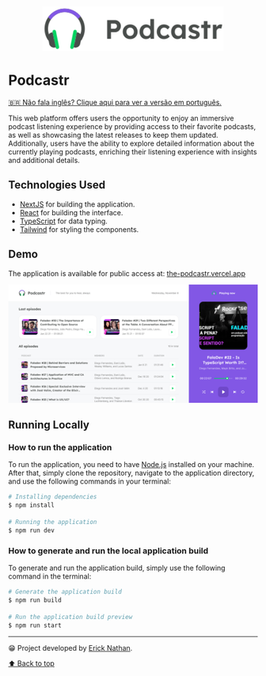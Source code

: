<div align="center">
   <img src=".github/project-logo.svg" height="90">
</div>

# Podcastr
[🇧🇷 Não fala inglês? Clique aqui para ver a versão em português.](./README.md)

This web platform offers users the opportunity to enjoy an immersive podcast listening experience by providing access to their favorite podcasts, as well as showcasing the latest releases to keep them updated. Additionally, users have the ability to explore detailed information about the currently playing podcasts, enriching their listening experience with insights and additional details.

## Technologies Used
- [NextJS](https://nextjs.org/) for building the application.
- [React](https://reactjs.org/) for building the interface.
- [TypeScript](https://www.typescriptlang.org/) for data typing.
- [Tailwind](https://tailwindcss.com/) for styling the components.

## Demo
The application is available for public access at: [the-podcastr.vercel.app](https://the-podcastr.vercel.app/)

![](./.github/project-screenshot.png)

## Running Locally

### How to run the application
To run the application, you need to have [Node.js](https://nodejs.org/) installed on your machine. After that, simply clone the repository, navigate to the application directory, and use the following commands in your terminal:

```bash
# Installing dependencies
$ npm install

# Running the application
$ npm run dev
```

### How to generate and run the local application build
To generate and run the application build, simply use the following command in the terminal:

```bash
# Generate the application build
$ npm run build

# Run the application build preview
$ npm run start
```

---

😁 Project developed by [Erick Nathan](https://www.linkedin.com/in/ericknathan/).

[⬆ Back to top](#podcastr)<br>